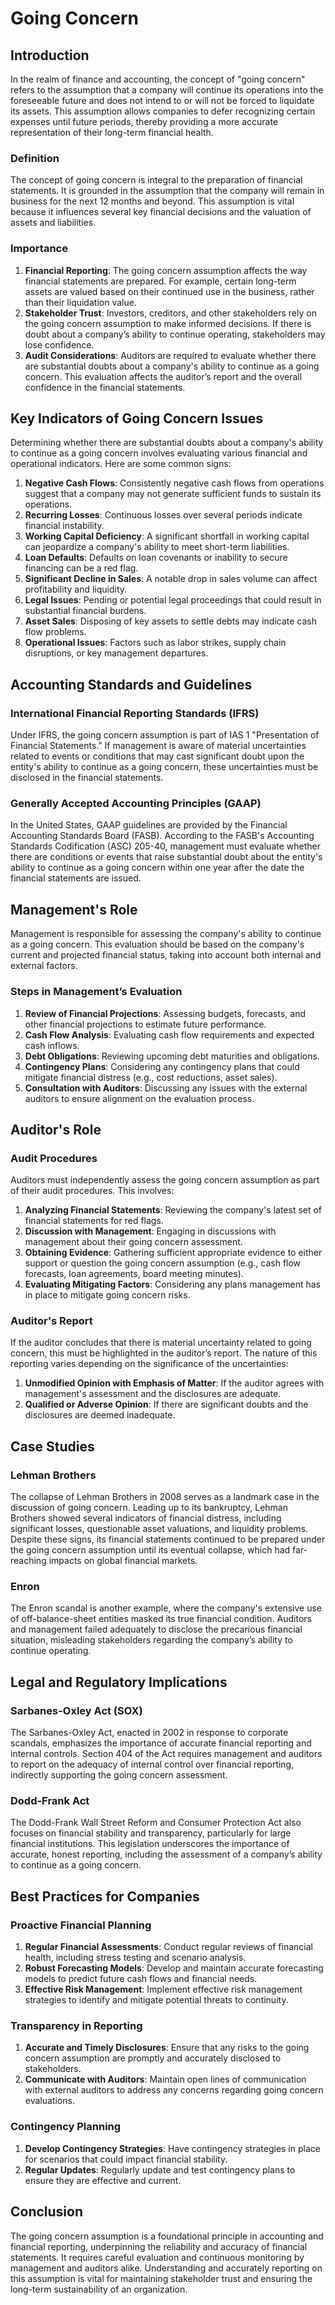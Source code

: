 # Going Concern

## Introduction

In the realm of finance and accounting, the concept of "going concern" refers to the assumption that a company will continue its operations into the foreseeable future and does not intend to or will not be forced to liquidate its assets. This assumption allows companies to defer recognizing certain expenses until future periods, thereby providing a more accurate representation of their long-term financial health.

### Definition

The concept of going concern is integral to the preparation of financial statements. It is grounded in the assumption that the company will remain in business for the next 12 months and beyond. This assumption is vital because it influences several key financial decisions and the valuation of assets and liabilities.

### Importance

1. **Financial Reporting**: The going concern assumption affects the way financial statements are prepared. For example, certain long-term assets are valued based on their continued use in the business, rather than their liquidation value.
2. **Stakeholder Trust**: Investors, creditors, and other stakeholders rely on the going concern assumption to make informed decisions. If there is doubt about a company’s ability to continue operating, stakeholders may lose confidence.
3. **Audit Considerations**: Auditors are required to evaluate whether there are substantial doubts about a company's ability to continue as a going concern. This evaluation affects the auditor’s report and the overall confidence in the financial statements.

## Key Indicators of Going Concern Issues

Determining whether there are substantial doubts about a company's ability to continue as a going concern involves evaluating various financial and operational indicators. Here are some common signs:

1. **Negative Cash Flows**: Consistently negative cash flows from operations suggest that a company may not generate sufficient funds to sustain its operations.
2. **Recurring Losses**: Continuous losses over several periods indicate financial instability.
3. **Working Capital Deficiency**: A significant shortfall in working capital can jeopardize a company's ability to meet short-term liabilities.
4. **Loan Defaults**: Defaults on loan covenants or inability to secure financing can be a red flag.
5. **Significant Decline in Sales**: A notable drop in sales volume can affect profitability and liquidity.
6. **Legal Issues**: Pending or potential legal proceedings that could result in substantial financial burdens.
7. **Asset Sales**: Disposing of key assets to settle debts may indicate cash flow problems.
8. **Operational Issues**: Factors such as labor strikes, supply chain disruptions, or key management departures.

## Accounting Standards and Guidelines

### International Financial Reporting Standards (IFRS)

Under IFRS, the going concern assumption is part of IAS 1 "Presentation of Financial Statements." If management is aware of material uncertainties related to events or conditions that may cast significant doubt upon the entity's ability to continue as a going concern, these uncertainties must be disclosed in the financial statements.

### Generally Accepted Accounting Principles (GAAP)

In the United States, GAAP guidelines are provided by the Financial Accounting Standards Board (FASB). According to the FASB's Accounting Standards Codification (ASC) 205-40, management must evaluate whether there are conditions or events that raise substantial doubt about the entity's ability to continue as a going concern within one year after the date the financial statements are issued.

## Management's Role

Management is responsible for assessing the company's ability to continue as a going concern. This evaluation should be based on the company's current and projected financial status, taking into account both internal and external factors.

### Steps in Management’s Evaluation

1. **Review of Financial Projections**: Assessing budgets, forecasts, and other financial projections to estimate future performance.
2. **Cash Flow Analysis**: Evaluating cash flow requirements and expected cash inflows.
3. **Debt Obligations**: Reviewing upcoming debt maturities and obligations.
4. **Contingency Plans**: Considering any contingency plans that could mitigate financial distress (e.g., cost reductions, asset sales).
5. **Consultation with Auditors**: Discussing any issues with the external auditors to ensure alignment on the evaluation process.

## Auditor's Role

### Audit Procedures

Auditors must independently assess the going concern assumption as part of their audit procedures. This involves:

1. **Analyzing Financial Statements**: Reviewing the company's latest set of financial statements for red flags.
2. **Discussion with Management**: Engaging in discussions with management about their going concern assessment.
3. **Obtaining Evidence**: Gathering sufficient appropriate evidence to either support or question the going concern assumption (e.g., cash flow forecasts, loan agreements, board meeting minutes).
4. **Evaluating Mitigating Factors**: Considering any plans management has in place to mitigate going concern risks.

### Auditor's Report

If the auditor concludes that there is material uncertainty related to going concern, this must be highlighted in the auditor’s report. The nature of this reporting varies depending on the significance of the uncertainties:

1. **Unmodified Opinion with Emphasis of Matter**: If the auditor agrees with management's assessment and the disclosures are adequate.
2. **Qualified or Adverse Opinion**: If there are significant doubts and the disclosures are deemed inadequate.

## Case Studies

### Lehman Brothers

The collapse of Lehman Brothers in 2008 serves as a landmark case in the discussion of going concern. Leading up to its bankruptcy, Lehman Brothers showed several indicators of financial distress, including significant losses, questionable asset valuations, and liquidity problems. Despite these signs, its financial statements continued to be prepared under the going concern assumption until its eventual collapse, which had far-reaching impacts on global financial markets.

### Enron

The Enron scandal is another example, where the company's extensive use of off-balance-sheet entities masked its true financial condition. Auditors and management failed adequately to disclose the precarious financial situation, misleading stakeholders regarding the company’s ability to continue operating.

## Legal and Regulatory Implications

### Sarbanes-Oxley Act (SOX)

The Sarbanes-Oxley Act, enacted in 2002 in response to corporate scandals, emphasizes the importance of accurate financial reporting and internal controls. Section 404 of the Act requires management and auditors to report on the adequacy of internal control over financial reporting, indirectly supporting the going concern assessment.

### Dodd-Frank Act

The Dodd-Frank Wall Street Reform and Consumer Protection Act also focuses on financial stability and transparency, particularly for large financial institutions. This legislation underscores the importance of accurate, honest reporting, including the assessment of a company’s ability to continue as a going concern.

## Best Practices for Companies

### Proactive Financial Planning

1. **Regular Financial Assessments**: Conduct regular reviews of financial health, including stress testing and scenario analysis.
2. **Robust Forecasting Models**: Develop and maintain accurate forecasting models to predict future cash flows and financial needs.
3. **Effective Risk Management**: Implement effective risk management strategies to identify and mitigate potential threats to continuity.

### Transparency in Reporting

1. **Accurate and Timely Disclosures**: Ensure that any risks to the going concern assumption are promptly and accurately disclosed to stakeholders.
2. **Communicate with Auditors**: Maintain open lines of communication with external auditors to address any concerns regarding going concern evaluations.

### Contingency Planning

1. **Develop Contingency Strategies**: Have contingency strategies in place for scenarios that could impact financial stability.
2. **Regular Updates**: Regularly update and test contingency plans to ensure they are effective and current.

## Conclusion

The going concern assumption is a foundational principle in accounting and financial reporting, underpinning the reliability and accuracy of financial statements. It requires careful evaluation and continuous monitoring by management and auditors alike. Understanding and accurately reporting on this assumption is vital for maintaining stakeholder trust and ensuring the long-term sustainability of an organization.